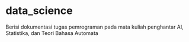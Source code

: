 # data_science
Berisi dokumentasi tugas pemrograman pada mata kuliah penghantar AI, Statistika, dan Teori Bahasa Automata


